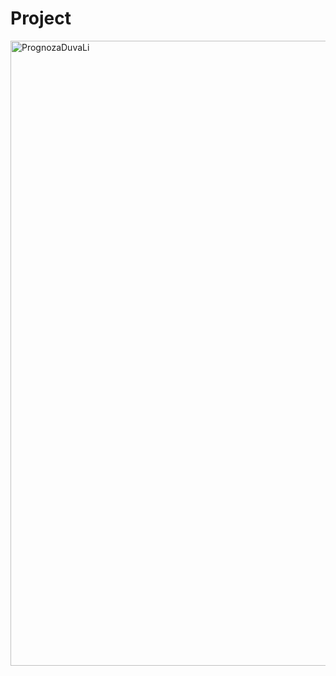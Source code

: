 # Project
<img width="1320" height="1000" alt="PrognozaDuvaLi" src="https://github.com/user-attachments/assets/b0375440-ef4a-4419-8241-cc259622347c" />

